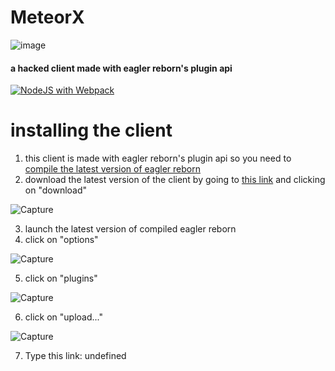# MeteorX
![image](https://github.com/radmanplays/MeteorX-ts/assets/95340057/13185552-5715-4a81-b323-a82ebf559424)


#### a hacked client made with eagler reborn's plugin api
[![NodeJS with Webpack](https://github.com/radmanplays/MeteorX-ts/actions/workflows/webpack.yml/badge.svg)](https://github.com/radmanplays/MeteorX-ts/actions/workflows/webpack.yml)
# installing the client
1. this client is made with eagler reborn's plugin api so you need to [compile the latest version of eagler reborn](https://eaglerreborn.github.io/guide/#actually-compiling-the-client)
2. download the latest version of the client by going to [this link](https://github.com/radmanplays/MeteorX-ts/blob/main/latest_build/meteorx.js) and clicking on "download" 

![Capture](https://github.com/radmanplays/MeteorX-ts/assets/95340057/ae6544bd-44f0-46e3-970f-5853e4f071d6)


3. launch the latest version of compiled eagler reborn
4. click on "options"
   
![Capture](https://github.com/radmanplays/MeteorX-ts/assets/95340057/61756d5b-588a-4a69-944a-fbb99c4005f7)

5. click on "plugins"

![Capture](https://github.com/radmanplays/MeteorX-ts/assets/95340057/989f4a61-e07b-4d10-93a1-c91bb90c7ef4)

6. click on "upload..."

![Capture](https://github.com/radmanplays/MeteorX-ts/assets/95340057/29416c59-5578-4264-98a2-9ba569330438)

7. Type this link:
undefined
